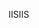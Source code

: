  <span data-ttu-id="7caee-101">IIS</span><span class="sxs-lookup"><span data-stu-id="7caee-101">IIS</span></span> 